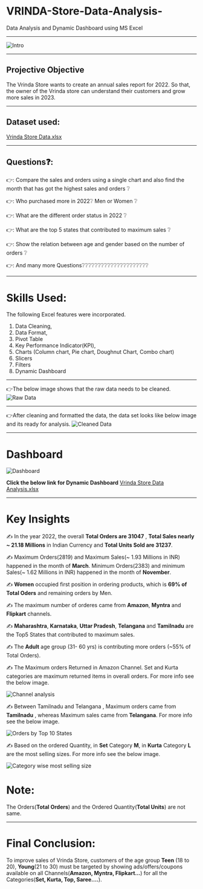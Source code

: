 # VRINDA-Store-Data-Analysis-
Data Analysis and Dynamic Dashboard using MS Excel


----



![Intro](https://github.com/soma-ramesh/VRINDA-Store-Data-Analysis/assets/143477687/de259e4d-84e4-428f-adc3-d4aae282ca04)

----
 

## Projective Objective

The Vrinda Store wants to create an annual sales report for 2022. So that, the owner of the Vrinda store can understand their customers and grow more sales in 2023.

---

## Dataset used:
[Vrinda Store Data.xlsx](https://github.com/soma-ramesh/VRINDA-Store-Data-Analysis/files/12707117/Vrinda.Store.Data.xlsx)


----

## Questions❓:

👉: Compare the sales and orders using a single chart and also find the month that has got the highest sales and orders ❔

👉: Who purchased more in 2022❔ Men or Women ❔

👉: What are the different order status in 2022 ❔

👉: What are the top 5 states that contributed to maximum sales ❔

👉: Show the relation between age and gender based on the number of orders ❔

👉: And many more Questions❔❔❔❔❔❔❔❔❔❔❔❔❔❔❔❔❔❔❔❔❔

----


# Skills Used:
The following Excel features were incorporated.
1. Data Cleaning,
2. Data Format,
3. Pivot Table
4. Key Performance Indicator(KPI),
5. Charts (Column chart, Pie chart, Doughnut Chart, Combo chart)
6. Slicers
7. Filters
8. Dynamic Dashboard


-----


👉The below image shows that the raw data needs to be cleaned.
![Raw Data](https://github.com/soma-ramesh/VRINDA-Store-Data-Analysis/assets/143477687/4fca7106-bf34-4c12-997c-9799ff3ca6fc)

----
👉After cleaning and formatted the data, the data set looks like below image and its ready for analysis.
![Cleaned Data](https://github.com/soma-ramesh/VRINDA-Store-Data-Analysis/assets/143477687/802214b4-b89d-49b7-9efb-080ae1398f50)


-----
# Dashboard

![Dashboard](https://github.com/soma-ramesh/VRINDA-Store-Data-Analysis/assets/143477687/12c5477b-3d0f-4b55-b41f-ce106988bef6)

**Click the below link for Dynamic Dashboard**
[Vrinda Store Data Analysis.xlsx](https://github.com/soma-ramesh/VRINDA-Store-Data-Analysis/files/12706941/Vrinda.Store.Data.Analysis.xlsx)

-----

 # Key Insights

✍ In the year 2022, the overall **Total Orders are 31047** , **Total Sales nearly ~ 21.18 Millions** in Indian Currency and **Total Units Sold are 31237**.

✍ Maximum Orders(2819) and Maximum Sales(~ 1.93 Millions in INR) happened in the month of **March**. Minimum Orders(2383) and minimum Sales(~ 1.62 Millions in INR) happened in the month of **November**.

✍ **Women** occupied first position in ordering products, which is **69% of Total Oders** and remaining orders by Men.

✍ The maximum number of orderes came from **Amazon**, **Myntra** and **Flipkart** channels.

✍ **Maharashtra**, **Karnataka**, **Uttar Pradesh**, **Telangana** and **Tamilnadu** are the Top5 States that contributed to maximum sales.

✍ The **Adult** age group (31- 60 yrs) is contributing more orders (~55% of Total Orders).

✍ The Maximum orders Returned in Amazon Channel. Set and Kurta categories are maximum returned items in overall orders.
For more info see the below image.

![Channel analysis](https://github.com/soma-ramesh/VRINDA-Store-Data-Analysis/assets/143477687/06074493-2f15-4762-b81b-95123e6f7055)

✍ Between Tamilnadu and Telangana , Maximum orders came from **Tamilnadu** , whereas Maximum sales came from **Telangana**.
For more info see the below image. 

![Orders by Top 10 States](https://github.com/soma-ramesh/VRINDA-Store-Data-Analysis/assets/143477687/8479d2f1-3407-452e-86d7-aed85971a16f)

✍ Based on the ordered Quantity, in **Set** Category **M**, in **Kurta** Category **L** are the most selling sizes.
For more info see the below image.

![Category wise most selling size](https://github.com/soma-ramesh/VRINDA-Store-Data-Analysis/assets/143477687/a8b3b3be-23c5-42c1-a754-ff7b0cf4b464)


# Note:
The Orders(**Total Orders**) and the Ordered Quantity(**Total Units**) are not same.

---
# Final Conclusion:
To improve sales of Vrinda Store, customers of the age group **Teen** (18 to 20), **Young**(21 to 30) must be targeted by showing ads/offers/coupons available on all Channels(**Amazon, Myntra, Flipkart...**)
for all the Categories(**Set, Kurta, Top, Saree....**).




